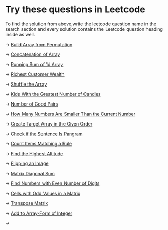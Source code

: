 # Try these questions in Leetcode 

To find the solution from above,write the leetcode question name in the search section and every solution contains the Leetcode question heading inside as well.

-> [Build Array from Permutation](https://leetcode.com/problems/build-array-from-permutation/)

-> [Concatenation of Array]()

-> [Running Sum of 1d Array](https://leetcode.com/problems/running-sum-of-1d-array/)

-> [Richest Customer Wealth](https://leetcode.com/problems/richest-customer-wealth/)

-> [Shuffle the Array](https://leetcode.com/problems/shuffle-the-array/)

-> [Kids With the Greatest Number of Candies](https://leetcode.com/problems/kids-with-the-greatest-number-of-candies/)

-> [Number of Good Pairs](https://leetcode.com/problems/number-of-good-pairs/)

-> [How Many Numbers Are Smaller Than the Current Number](https://leetcode.com/problems/how-many-numbers-are-smaller-than-the-current-number/)

-> [Create Target Array in the Given Order](https://leetcode.com/problems/create-target-array-in-the-given-order/)

-> [Check if the Sentence Is Pangram](https://leetcode.com/problems/check-if-the-sentence-is-pangram/)

-> [Count Items Matching a Rule](https://leetcode.com/problems/count-items-matching-a-rule/)

-> [Find the Highest Altitude](https://leetcode.com/problems/count-items-matching-a-rule/)

-> [Flipping an Image](https://leetcode.com/problems/flipping-an-image/)

-> [Matrix Diagonal Sum](https://leetcode.com/problems/matrix-diagonal-sum/)

-> [Find Numbers with Even Number of Digits](https://leetcode.com/problems/find-numbers-with-even-number-of-digits/)

-> [Cells with Odd Values in a Matrix](https://leetcode.com/problems/cells-with-odd-values-in-a-matrix/)

-> [Transpose Matrix](https://leetcode.com/problems/transpose-matrix/)

-> [Add to Array-Form of Integer](https://leetcode.com/problems/add-to-array-form-of-integer/)

-> []()
